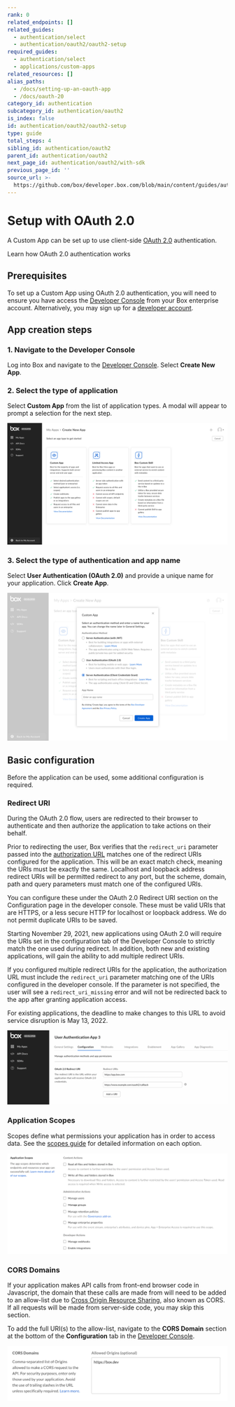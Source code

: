 ```yaml
---
rank: 0
related_endpoints: []
related_guides:
  - authentication/select
  - authentication/oauth2/oauth2-setup
required_guides:
  - authentication/select
  - applications/custom-apps
related_resources: []
alias_paths:
  - /docs/setting-up-an-oauth-app
  - /docs/oauth-20
category_id: authentication
subcategory_id: authentication/oauth2
is_index: false
id: authentication/oauth2/oauth2-setup
type: guide
total_steps: 4
sibling_id: authentication/oauth2
parent_id: authentication/oauth2
next_page_id: authentication/oauth2/with-sdk
previous_page_id: ''
source_url: >-
  https://github.com/box/developer.box.com/blob/main/content/guides/authentication/oauth2/oauth2-setup.md
---
```

# Setup with OAuth 2.0

A Custom App can be set up to use client-side [OAuth 2.0][oauth2] authentication.

<CTA to='g://authentication/oauth2'>

Learn how OAuth 2.0 authentication works

</CTA>

## Prerequisites

To set up a Custom App using OAuth 2.0 authentication, you will need to ensure
you have access the [Developer Console][devconsole] from your Box enterprise
account. Alternatively, you may sign up for a [developer account][devaccount].

## App creation steps

### 1. Navigate to the Developer Console

Log into Box and navigate to the
[Developer Console][devconsole]. Select **Create New App**.

### 2. Select the type of application

Select **Custom App** from the list of application types. A modal will appear to
prompt a selection for the next step.

<ImageFrame border>

![Application selection screen](../images/select-app-type.png)

</ImageFrame>

### 3. Select the type of authentication and app name

Select **User Authentication (OAuth 2.0)** and provide a unique name for your
application. Click **Create App**.

<ImageFrame border center>

![Auth selection screen](../images/custom-app-selection.png)

</ImageFrame>

## Basic configuration

Before the application can be used, some additional configuration is
required.

### Redirect URI

During the OAuth 2.0 flow, users are redirected to their browser to
authenticate and then authorize the application to take actions on their behalf.

Prior to redirecting the user, Box verifies that the `redirect_uri` parameter
passed into the [authorization URL][url-redirect] matches one of the redirect
URIs configured for the application. This will be an exact match check, meaning
the URIs must be exactly the same. Localhost and loopback address redirect URIs
will be permitted redirect to any port, but the scheme, domain, path and query
parameters must match one of the configured URIs.

You can configure these under the OAuth 2.0 Redirect URI section on the
Configuration page in the developer console. These must be valid URIs that are
HTTPS, or a less secure HTTP for localhost or loopback address. We do not
permit duplicate URIs to be saved.

<Message warning>

Starting November 29, 2021, new applications using OAuth 2.0 will
require the URIs set in the configuration tab of the Developer Console to
strictly match the one used during redirect. In addition, both new and
existing applications, will gain the ability to add multiple redirect URIs.

If you configured multiple redirect URIs for the application,
the authorization URL must include the `redirect_uri` parameter matching one
of the URIs configured in the developer console.
If the parameter is not specified, the user will see a `redirect_uri_missing`
error and will not be redirected back to the app after granting application
access.

For existing applications, the deadline to make changes to this URL to avoid
service disruption is May 13, 2022.

</Message>

<ImageFrame border width="600" center>

![App name form](../images/app-redirect-uri-3.png)

</ImageFrame>

### Application Scopes

Scopes define what permissions your application has in order to access data. See
the [scopes guide][scopes] for detailed information on each option.

<ImageFrame border width="600" center>

![App name form](../images/app-scopes.png)

</ImageFrame>

### CORS Domains

If your application makes API calls from front-end browser code in
Javascript, the domain that these calls are made from will need to be
added to an allow-list due to [Cross Origin Resource Sharing][cors],
also known as CORS. If all requests will be made from server-side code,
you may skip this section.

To add the full URI(s) to the allow-list, navigate to the **CORS Domain**
section at the bottom of the **Configuration** tab in the
[Developer Console][devconsole].

<ImageFrame border>

![App name form](../images/app-cors.png)

</ImageFrame>

[devconsole]: https://app.box.com/developers/console
[devaccount]: https://account.box.com/signup/n/developer
[devtoken]: g://authentication/tokens/developer-tokens
[scopes]: g://api-calls/permissions-and-errors/scopes
[cors]: https://en.wikipedia.org/wiki/Cross-origin_resource_sharing
[oauth2]: g://authentication/oauth2
[url-redirect]: e://get-authorize/#param-redirect_uri